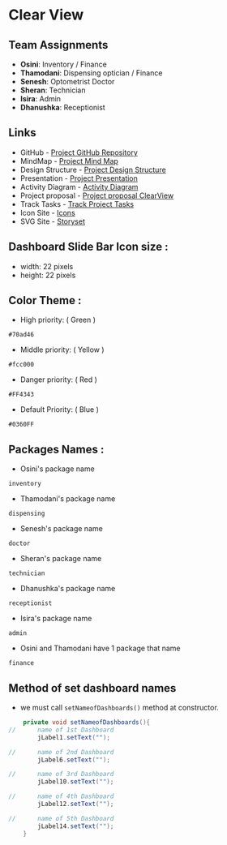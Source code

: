 # Clear View

## Team Assignments

- **Osini**: Inventory / Finance
- **Thamodani**: Dispensing optician / Finance
- **Senesh**: Optometrist Doctor  
- **Sheran**: Technician
- **Isira**: Admin
- **Dhanushka**: Receptionist

## Links

- GitHub - [Project GitHub Repository](https://github.com/SeneshCode/ClearView)
- MindMap - [Project Mind Map](https://mm.tt/app/map/3457483889?t=ZOqZKnLtl9)
- Design Structure - [Project Design Structure]([https://mm.tt/app/map/3457483889?t=ZOqZKnLtl9](https://1drv.ms/p/s!AjV0cV1pTSuqvhUJWLLIeBCCeUdj?e=v42bmR))
- Presentation - [Project Presentation](https://1drv.ms/p/c/66e090791e03c55b/EYpLuax2UmhPtJynK-NfDrwBPyFsAGkT1rT4Odi6qvwKIA?e=AsEtzi)
- Activity Diagram - [Activity Diagram](https://online.visual-paradigm.com/share.jsp?id=333237333433342d35)
- Project proposal - [Project proposal ClearView](https://1drv.ms/w/s!AlZVGvNYSWtljn1A8Oclivr3FLpL?e=zLqrSM)
- Track Tasks - [Track Project Tasks](https://docs.google.com/spreadsheets/d/16YhA8w9VYWCigiyo6h95EXaUB0WBxx84EmUaNq9X16A/edit?gid=1919180471#gid=1919180471)
- Icon Site - [Icons](https://icons8.com/icons/set/icons)
- SVG Site - [Storyset](https://storyset.com/)


## Dashboard Slide Bar Icon size : 
  - width: 22 pixels
  - height: 22 pixels

## Color Theme : 
  - High priority: ( Green ) 
```
#70ad46
```

  - Middle priority: ( Yellow )
```
#fcc000
```

  - Danger priority: ( Red )
```
#FF4343
```

  - Default Priority: ( Blue ) 
```
#0360FF
```

## Packages Names : 
  - Osini's package name 
```
inventory 
```
  - Thamodani's package name 
```
dispensing
```
  - Senesh's package name   
```
doctor
```
  - Sheran's package name   
```
technician
```
  - Dhanushka's package name   
```
receptionist
```
  - Isira's package name
```
admin
```
  - Osini and Thamodani have 1 package that name  
```
finance
```


## Method of set dashboard names
 - we must call ```setNameofDashboards()``` method at constructor.
```java
    private void setNameofDashboards(){
//      name of 1st Dashboard 
        jLabel1.setText("");

//      name of 2nd Dashboard 
        jLabel6.setText("");

//      name of 3rd Dashboard 
        jLabel10.setText("");

//      name of 4th Dashboard 
        jLabel12.setText("");

//      name of 5th Dashboard
        jLabel14.setText("");
    }
```
